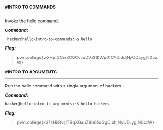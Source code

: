 **#INTRO TO COMMANDS**
______________________

Invoke the hello command.
 
 ***Command:***
 
` hacker@hello~intro-to-commands:~$ hello`
 
 ***Flag:***
 
 >pwn.college{wXHpr2GmZG9CvbuDVZRDWp0fCAZ.ddjNyUDLygjN0czW}



**#INTRO TO ARGUMENTS**
_______________________

Run the hello command with a single argument of hackers. 

***Command:***

`hacker@hello~intro-to-arguments:~$ hello hackers`

***Flag:***

>pwn.college{k37zHiiBvglTBqXGuuZ8b65uGgC.dhjNyUDLygjN0czW}











